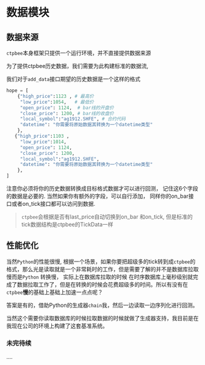 # 数据模块

## 数据来源
`ctpbee`本身框架只提供一个运行环境，并不直接提供数据来源



为了提供ctpbee历史数据，我们需要为此构建标准的数据流,

我们对于`add_data`接口期望的历史数据是一个这样的格式

```python
hope = [
    {"high_price":1123 , # 最高价
     "low_price":1054,   # 最低价
     "open_price": 1124,  # bar线的开盘价
     "close_price": 1200, # bar线的收盘价
     "local_symbol":"ag1912.SHFE", # 合约代码
     "datetime": "你需要将原始数据其转换为一个datetime类型" 
    },
   {"high_price":1103 ,
     "low_price":1014, 
     "open_price": 1124, 
     "close_price": 1200,
     "local_symbol":"ag1912.SHFE",
     "datetime": "你需要将原始数据其转换为一个datetime类型"
    },
]
```
注意你必须将你的历史数据转换成目标格式数据才可以进行回测， 记住这6个字段的数据是必要的.
当然如果你有额外的字段，可以自行添加， 同样你的on_bar接口或者on_tick接口都可以访问到数据.

>  `ctpbee`会根据是否有last_price自动切换到on_bar 和on_tick, 但是标准的tick数据结构是ctpbee的TickData一样



##  性能优化 

当然`Python`的性能很慢, 根据一个场景，如果你要把超级多的tick转到成`ctpbee`的格式，那么光是读取就是一个非常耗时的工作，但是需要了解的并不是数据库拉取慢而是`Python` 转换慢， 实际上在数据库拉取的时候 在时序数据库上毫秒级别就完成了数据拉取工作了，但是在转换的时候会花费超级多的时间。所以有没有在`ctpbee`**慢**的基础上基础上加速一点点呢？ 

答案是有的，借助Python的生成器`chain`我，然后一边读取一边序列化进行回测。

当然这个需要你读取数据库的时候拉取数据的时候就做了生成器支持，我目前是在我现在公司的环境上构建了这套基准系统。





### 未完待续 

.... 





